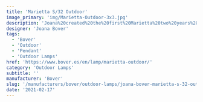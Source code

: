 ```yaml
---
title: 'Marietta S/32 Outdoor'
image_primary: 'img/Marietta-Outdoor-3x3.jpg'
description: 'Joana%20created%20the%20first%20Marietta%20two%20years%20ago%2C%20a%20very%20personal%20interpretation%20of%20the%20classic%20industrial%20suspended%20lamps%20that%20lit%20most%20factories%20in%20Europe%20in%20the%20early%20twentieth%20century.%20The%20Marietta%20lamp%20is%20contemporary%2C%20decorative%2C%20warm%2C%20and%20enveloping.%20The%20original%20Marietta%20is%20clearly%20an%20indoor%20light%20but%20Joana%20wanted%20to%20adapt%20it%20for%20outdoor%20settings.%20To%20do%20so%2C%20the%20Outdoor%20version%20is%20made%20from%20white%20polyethylene%2C%20with%20which%20she%20imitated%20the%20texture%20and%20wave-like%20form%20of%20the%20ribbon-shade%20in%20the%20original%20design.%20It%20is%20a%20lamp%20designed%20for%20terraces%2C%20parasols%20and%20pergolas%2C%20and%20also%20for%20kitchens%2C%20bars%20and%20restaurants.%20It%20is%20a%20perfect%20go-to%20for%20all%20these%20spaces%3A%20resistant%2C%20easy%20to%20clean%20and%20very%20versatile.%20This%20versatility%20has%20to%20do%20with%20the%20timelessness%20that%20Joana%20is%20always%20looking%20for%20in%20her%20designs.%20Her%20works%20can%20stand%20next%20to%20classical%20pieces%20and%20with%20contemporary%20ones.%20This%20ensures%20they%20can%20be%20incorporated%20naturally%20into%20people%27s%20lives.%20The%20Marietta%20Outdoor%20is%2C%20for%20many%20reasons%2C%20an%20example%20of%20%27slow-cooked%27%20design%20where%20non-conformity%20and%20Joana%27s%20conviction%20play%20important%20roles%20in%20creating%20the%20best%20possible%20final%20product.%20%22Every%20little%20detail%20of%20Marietta%20Outdoor%20was%20thought%20about%20a%20thousand%20times.%20Bover%20takes%20this%20precise%20approach%20with%20every%20lamp%20they%20design.%20This%20is%20what%20separates%20many%20products%20from%20others.%20The%20quality%20lies%20not%20only%20in%20the%20materials%20but%20also%20in%20the%20industrial%20development%20behind%20them%22%2C%20explains%20Joana.%20This%20is%20why%20Marietta%20Outdoor%20is%20the%20best%20Marietta%20we%20have%20been%20able%20to%20develop.%0ATriac%20dimming%20system'
designer: 'Joana Bover'
tags:
  - 'Bover'
  - 'Outdoor'
  - 'Pendant'
  - 'Outdoor Lamps'
href: 'https://www.bover.es/en/lamp/marietta-outdoor/'
category: 'Outdoor Lamps'
subtitle: ''
manufacturer: 'Bover'
slug: '/manufacturers/bover/outdoor-lamps/joana-bover-marietta-s-32-outdoor'
date: '2021-02-17'
---
```

